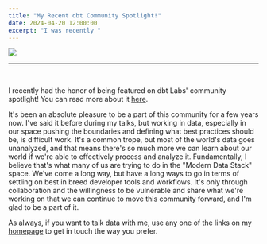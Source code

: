 ```yaml
---
title: "My Recent dbt Community Spotlight!"
date: 2024-04-20 12:00:00
excerpt: "I was recently "
---
```


<img src="/images/dbt_nyc.jpg">
<hr><br>

I recently had the honor of being featured on dbt Labs' community spotlight! You can read more about it [here](https://docs.getdbt.com/community/spotlight/tyler-rouze).

It's been an absolute pleasure to be a part of this community for a few years now. I've said it before during my talks, but working in data, especially in our space pushing the boundaries and defining what best practices should be, is difficult work. It's a common trope, but most of the world's data goes unanalyzed, and that means there's so much more we can learn about our world if we're able to effectively process and analyze it. Fundamentally, I believe that's what many of us are trying to do in the "Modern Data Stack" space. We've come a long way, but have a long ways to go in terms of settling on best in breed developer tools and workflows. It's only through collaboration and the willingness to be vulnerable and share what we're working on that we can continue to move this community forward, and I'm glad to be a part of it.

As always, if you want to talk data with me, use any one of the links on my [homepage](https://tylerrouze.com) to get in touch the way you prefer.